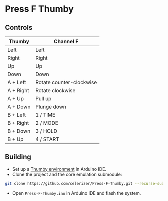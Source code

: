 # Press F Thumby

## Controls

| Thumby         | Channel F                 |
|----------------|---------------------------|
| Left           | Left                      |
| Right          | Right                     |
| Up             | Up                        |
| Down           | Down                      |
| A + Left       | Rotate counter-clockwise  |
| A + Right      | Rotate clockwise          |
| A + Up         | Pull up                   |
| A + Down       | Plunge down               |
| B + Left       | 1 / TIME                  |
| B + Right      | 2 / MODE                  |
| B + Down       | 3 / HOLD                  |
| B + Up         | 4 / START                 |


## Building

- Set up a [Thumby environment](https://thumby.us/CCPP/Environment-Setup/) in Arduino IDE.
- Clone the project and the core emulation submodule:
```sh
git clone https://github.com/celerizer/Press-F-Thumby.git --recurse-submodules
```
- Open `Press-F-Thumby.ino` in Arduino IDE and flash the system.
